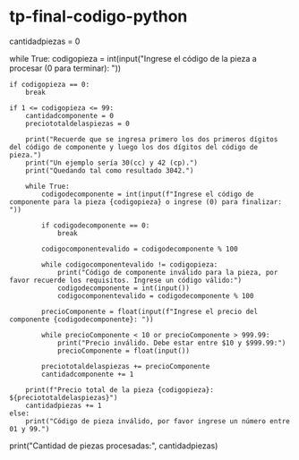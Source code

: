 # tp-final-codigo-python
cantidadpiezas = 0

while True:
    codigopieza = int(input("Ingrese el código de la pieza a procesar (0 para terminar): "))
    
    if codigopieza == 0:
        break
    
    if 1 <= codigopieza <= 99:
        cantidadcomponente = 0
        preciototaldelaspiezas = 0
        
        print("Recuerde que se ingresa primero los dos primeros dígitos del código de componente y luego los dos dígitos del código de pieza.")
        print("Un ejemplo sería 30(cc) y 42 (cp).")
        print("Quedando tal como resultado 3042.")
        
        while True:
            codigodecomponente = int(input(f"Ingrese el código de componente para la pieza {codigopieza} o ingrese (0) para finalizar: "))
            
            if codigodecomponente == 0:
                break
            
            codigocomponentevalido = codigodecomponente % 100
            
            while codigocomponentevalido != codigopieza:
                print("Código de componente inválido para la pieza, por favor recuerde los requisitos. Ingrese un código válido:")
                codigodecomponente = int(input())
                codigocomponentevalido = codigodecomponente % 100
            
            precioComponente = float(input(f"Ingrese el precio del componente {codigodecomponente}: "))
            
            while precioComponente < 10 or precioComponente > 999.99:
                print("Precio inválido. Debe estar entre $10 y $999.99:")
                precioComponente = float(input())
            
            preciototaldelaspiezas += precioComponente
            cantidadcomponente += 1
        
        print(f"Precio total de la pieza {codigopieza}: ${preciototaldelaspiezas}")
        cantidadpiezas += 1
    else:
        print("Código de pieza inválido, por favor ingrese un número entre 01 y 99.")

print("Cantidad de piezas procesadas:", cantidadpiezas)
